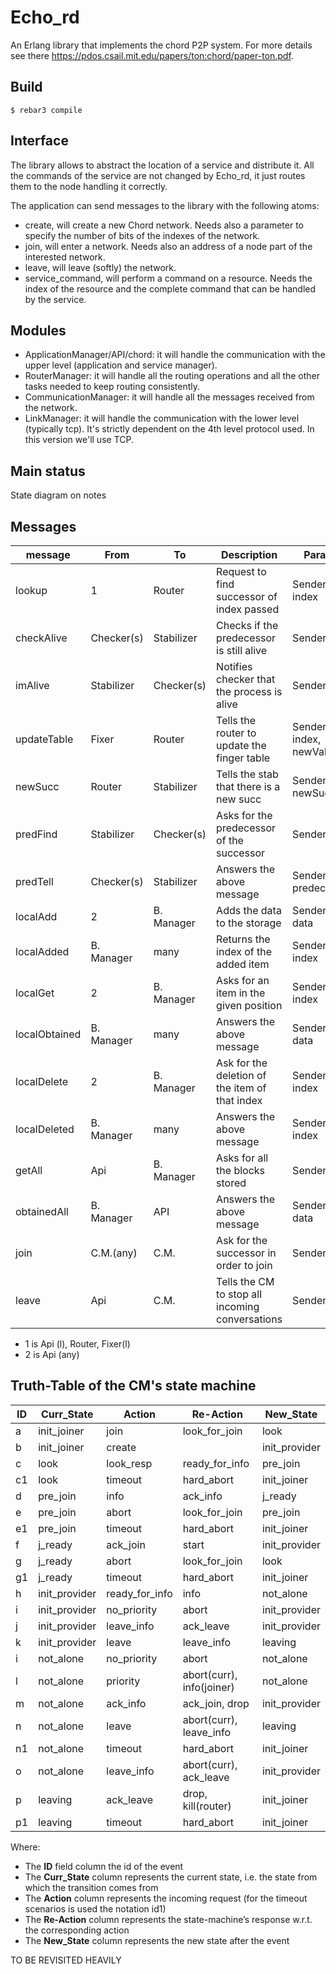 Echo_rd
=====

An Erlang library that implements the chord P2P system.
For more details see there https://pdos.csail.mit.edu/papers/ton:chord/paper-ton.pdf.

Build
-----

    $ rebar3 compile
    
Interface
-----

The library allows to abstract the location of a service and distribute it. All the commands of the service are not changed by Echo_rd, it just routes them to the node handling it correctly.

The application can send messages to the library with the following atoms: 
- create, will create a new Chord network. Needs also a parameter to specify the number of bits of the indexes of the network.
- join, will enter a network. Needs also an address of a node part of the interested network.
- leave, will leave (softly) the network.
- service_command, will perform a command on a resource. Needs the index of the resource and the complete command that can be handled by the service. 


Modules
-----

- ApplicationManager/API/chord: it will handle the communication with the upper level (application and service manager).
- RouterManager: it will handle all the routing operations and all the other tasks needed to keep routing consistently.
- CommunicationManager: it will handle all the messages received from the network.
- LinkManager: it will handle the communication with the lower level (typically tcp). It's strictly dependent on the 4th level protocol used. In this version we'll use TCP.

Main status
-----

State diagram on notes 

Messages
-----

| message       | From       | To         | Description                                     | Params                  |
|---------------|------------|------------|-------------------------------------------------|-------------------------|
| lookup        | 1          | Router     | Request to find successor of index passed       | Sender, index           |
| checkAlive    | Checker(s) | Stabilizer | Checks if the predecessor is still alive        | Sender                  |
| imAlive       | Stabilizer | Checker(s) | Notifies checker that the process is alive      | Sender                  |
| updateTable   | Fixer      | Router     | Tells the router to update the finger table     | Sender, index, newValue |
| newSucc       | Router     | Stabilizer | Tells the stab that there is a new succ         | Sender, newSucc         |
| predFind      | Stabilizer | Checker(s) | Asks for the predecessor of the successor       | Sender                  |
| predTell      | Checker(s) | Stabilizer | Answers the above message                       | Sender, predecessor     |
| localAdd      | 2          | B. Manager | Adds the data to the storage                    | Sender, data            |
| localAdded    | B. Manager | many       | Returns the index of the added item             | Sender, index           |
| localGet      | 2          | B. Manager | Asks for an item in the given position          | Sender, index           |
| localObtained | B. Manager | many       | Answers the above message                       | Sender, data            |
| localDelete   | 2          | B. Manager | Ask for the deletion of the item of that index  | Sender, index           |
| localDeleted  | B. Manager | many       | Answers the above message                       | Sender, index           |
| getAll        | Api        | B. Manager | Asks for all the blocks stored                  | Sender                  |
| obtainedAll   | B. Manager | API        | Answers the above message                       | Sender, data            |
| join          | C.M.(any)  | C.M.       | Ask for the successor in order to join          | Sender                  |
| leave         | Api        | C.M.       | Tells the CM to stop all incoming conversations | Sender                  |

- 1 is Api (l), Router, Fixer(l)
- 2 is Api (any) 

Truth-Table of the CM's state machine
-----


| ID | Curr_State    | Action      | Re-Action                 | New_State     | 
|----|---------------|-------------|---------------------------|---------------| 
| a  | init_joiner   | join        | look_for_join             | look          | 
| b  | init_joiner   | create      |               | init_provider | 
| c  | look          | look_resp   | ready_for_info            | pre_join      | 
| c1 | look          | timeout     | hard_abort                | init_joiner   | 
| d  | pre_join      | info        | ack_info                  | j_ready       | 
| e  | pre_join      | abort       | look_for_join             | pre_join      | 
| e1 | pre_join      | timeout     | hard_abort                | init_joiner   | 
| f  | j_ready       | ack_join    | start                     | init_provider | 
| g  | j_ready       | abort                 | look_for_join             | look          | 
| g1 | j_ready       | timeout               | hard_abort                | init_joiner   | 
| h  | init_provider | ready_for_info        | info                      | not_alone     | 
| i  | init_provider | no_priority | abort                     | init_provider | 
| j  | init_provider | leave_info  | ack_leave                       | init_provider | 
| k  | init_provider | leave       | leave_info                   | leaving   | 
| i  | not_alone     | no_priority | abort                     | not_alone     | 
| l  | not_alone     | priority    | abort(curr), info(joiner) | not_alone     | 
| m  | not_alone     | ack_info    | ack_join, drop                  | init_provider | 
| n  | not_alone     | leave       | abort(curr), leave_info         | leaving   | 
| n1 | not_alone     | timeout     | hard_abort                | init_joiner   | 
| o  | not_alone     | leave_info  | abort(curr), ack_leave    | init_provider |
| p  | leaving       | ack_leave   | drop, kill(router)    | init_joiner |
| p1 | leaving       | timeout  | hard_abort    | init_joiner |

Where:
- The **ID** field column the id of the event
- The **Curr_State** column represents the current state, i.e. the state from which the transition comes from
- The **Action** column represents the incoming request (for the timeout scenarios is used the notation id1)
- The **Re-Action** column represents the state-machine’s response w.r.t. the corresponding action
- The **New_State** column represents the new state after the event

TO BE REVISITED HEAVILY